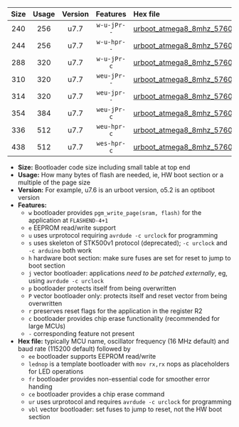 |Size|Usage|Version|Features|Hex file|
|:-:|:-:|:-:|:-:|:--|
|240|256|u7.7|`w-u-jPr--`|[urboot_atmega8_8mhz_57600bps_lednop_ur_vbl.hex](https://raw.githubusercontent.com/stefanrueger/urboot.hex/main/mcus/atmega8/fcpu_8mhz/57600_bps/urboot_atmega8_8mhz_57600bps_lednop_ur_vbl.hex)|
|244|256|u7.7|`w-u-hpr--`|[urboot_atmega8_8mhz_57600bps_lednop_fr_ur.hex](https://raw.githubusercontent.com/stefanrueger/urboot.hex/main/mcus/atmega8/fcpu_8mhz/57600_bps/urboot_atmega8_8mhz_57600bps_lednop_fr_ur.hex)|
|288|320|u7.7|`w-u-jPr-c`|[urboot_atmega8_8mhz_57600bps_lednop_fr_ce_ur_vbl.hex](https://raw.githubusercontent.com/stefanrueger/urboot.hex/main/mcus/atmega8/fcpu_8mhz/57600_bps/urboot_atmega8_8mhz_57600bps_lednop_fr_ce_ur_vbl.hex)|
|310|320|u7.7|`weu-jPr--`|[urboot_atmega8_8mhz_57600bps_ee_lednop_ur_vbl.hex](https://raw.githubusercontent.com/stefanrueger/urboot.hex/main/mcus/atmega8/fcpu_8mhz/57600_bps/urboot_atmega8_8mhz_57600bps_ee_lednop_ur_vbl.hex)|
|314|320|u7.7|`weu-jpr--`|[urboot_atmega8_8mhz_57600bps_ee_lednop_fr_ur_vbl.hex](https://raw.githubusercontent.com/stefanrueger/urboot.hex/main/mcus/atmega8/fcpu_8mhz/57600_bps/urboot_atmega8_8mhz_57600bps_ee_lednop_fr_ur_vbl.hex)|
|354|384|u7.7|`weu-jPr-c`|[urboot_atmega8_8mhz_57600bps_ee_lednop_fr_ce_ur_vbl.hex](https://raw.githubusercontent.com/stefanrueger/urboot.hex/main/mcus/atmega8/fcpu_8mhz/57600_bps/urboot_atmega8_8mhz_57600bps_ee_lednop_fr_ce_ur_vbl.hex)|
|336|512|u7.7|`weu-hpr-c`|[urboot_atmega8_8mhz_57600bps_ee_lednop_fr_ce_ur.hex](https://raw.githubusercontent.com/stefanrueger/urboot.hex/main/mcus/atmega8/fcpu_8mhz/57600_bps/urboot_atmega8_8mhz_57600bps_ee_lednop_fr_ce_ur.hex)|
|438|512|u7.7|`wes-hpr-c`|[urboot_atmega8_8mhz_57600bps_ee_lednop_fr_ce.hex](https://raw.githubusercontent.com/stefanrueger/urboot.hex/main/mcus/atmega8/fcpu_8mhz/57600_bps/urboot_atmega8_8mhz_57600bps_ee_lednop_fr_ce.hex)|

- **Size:** Bootloader code size including small table at top end
- **Usage:** How many bytes of flash are needed, ie, HW boot section or a multiple of the page size
- **Version:** For example, u7.6 is an urboot version, o5.2 is an optiboot version
- **Features:**
  + `w` bootloader provides `pgm_write_page(sram, flash)` for the application at `FLASHEND-4+1`
  + `e` EEPROM read/write support
  + `u` uses urprotocol requiring `avrdude -c urclock` for programming
  + `s` uses skeleton of STK500v1 protocol (deprecated); `-c urclock` and `-c arduino` both work
  + `h` hardware boot section: make sure fuses are set for reset to jump to boot section
  + `j` vector bootloader: applications *need to be patched externally*, eg, using `avrdude -c urclock`
  + `p` bootloader protects itself from being overwritten
  + `P` vector bootloader only: protects itself and reset vector from being overwritten
  + `r` preserves reset flags for the application in the register R2
  + `c` bootloader provides chip erase functionality (recommended for large MCUs)
  + `-` corresponding feature not present
- **Hex file:** typically MCU name, oscillator frequency (16 MHz default) and baud rate (115200 default) followed by
  + `ee` bootloader supports EEPROM read/write
  + `lednop` is a template bootloader with `mov rx,rx` nops as placeholders for LED operations
  + `fr` bootloader provides non-essential code for smoother error handing
  + `ce` bootloader provides a chip erase command
  + `ur` uses urprotocol and requires `avrdude -c urclock` for programming
  + `vbl` vector bootloader: set fuses to jump to reset, not the HW boot section
